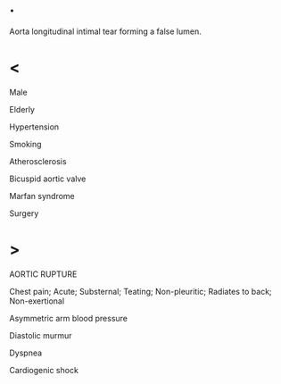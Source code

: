 # .

Aorta longitudinal intimal tear forming a false lumen.

# <

Male

Elderly

Hypertension

Smoking

Atherosclerosis

Bicuspid aortic valve

Marfan syndrome

Surgery

# >

AORTIC RUPTURE

Chest pain; Acute; Substernal; Teating; Non-pleuritic; Radiates to back; Non-exertional

Asymmetric arm blood pressure

Diastolic murmur

Dyspnea

Cardiogenic shock
